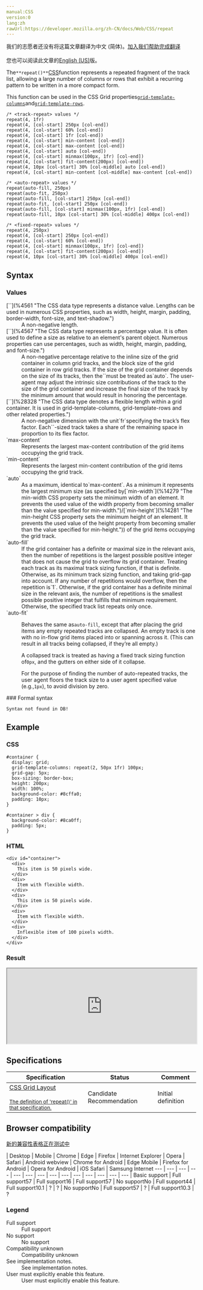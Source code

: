 ```yaml
---
manual:CSS
version:0
lang:zh
rawUrl:https://developer.mozilla.org/zh-CN/docs/Web/CSS/repeat
---
```




<bdi>我们的志愿者还没有将这篇文章翻译为<bdi>中文 (简体)</bdi>。[加入我们帮助完成翻译](%31758 "")<br></br>您也可以阅读此文章的[English (US)](%31759 "")版。</bdi>






The`**repeat()**`[CSS](%427 "")function represents a repeated fragment of the track list, allowing a large number of columns or rows that exhibit a recurring pattern to be written in a more compact form.



This function can be used in the CSS Grid properties[`grid-template-columns`](%30346 "The grid-template-columns CSS property defines the line names and track sizing functions of the grid columns.")and[`grid-template-rows`](%30370 "The grid-template-rows CSS property defines the line names and track sizing functions of the grid rows.").


```
/* <track-repeat> values */
repeat(4, 1fr)
repeat(4, [col-start] 250px [col-end])
repeat(4, [col-start] 60% [col-end])
repeat(4, [col-start] 1fr [col-end])
repeat(4, [col-start] min-content [col-end])
repeat(4, [col-start] max-content [col-end])
repeat(4, [col-start] auto [col-end])
repeat(4, [col-start] minmax(100px, 1fr) [col-end])
repeat(4, [col-start] fit-content(200px) [col-end])
repeat(4, 10px [col-start] 30% [col-middle] auto [col-end])
repeat(4, [col-start] min-content [col-middle] max-content [col-end])

/* <auto-repeat> values */
repeat(auto-fill, 250px)
repeat(auto-fit, 250px)
repeat(auto-fill, [col-start] 250px [col-end])
repeat(auto-fit, [col-start] 250px [col-end])
repeat(auto-fill, [col-start] minmax(100px, 1fr) [col-end])
repeat(auto-fill, 10px [col-start] 30% [col-middle] 400px [col-end])

/* <fixed-repeat> values */
repeat(4, 250px)
repeat(4, [col-start] 250px [col-end])
repeat(4, [col-start] 60% [col-end])
repeat(4, [col-start] minmax(100px, 1fr) [col-end])
repeat(4, [col-start] fit-content(200px) [col-end])
repeat(4, 10px [col-start] 30% [col-middle] 400px [col-end])
```

## Syntax<a name="Syntax"></a>

### Values<a name="Values"></a>
<dl><dt id=''>[`<length>`](%4561 "The <length> CSS data type represents a distance value. Lengths can be used in numerous CSS properties, such as width, height, margin, padding, border-width, font-size, and text-shadow.")</dt><dd>A non-negative length.</dd><dt id=''>[`<percentage>`](%4567 "The <percentage> CSS data type represents a percentage value. It is often used to define a size as relative to an element's parent object. Numerous properties can use percentages, such as width, height, margin, padding, and font-size.")</dt><dd>A non-negative percentage relative to the inline size of the grid container in column grid tracks, and the block size of the grid container in row grid tracks. If the size of the grid container depends on the size of its tracks, then the`<percentage>`must be treated as`auto`. The user-agent may adjust the intrinsic size contributions of the track to the size of the grid container and increase the final size of the track by the minimum amount that would result in honoring the percentage.</dd><dt id=''>[`<flex>`](%28328 "The <flex> CSS data type denotes a flexible length within a grid container. It is used in grid-template-columns, grid-template-rows and other related properties.")</dt><dd>A non-negative dimension with the unit`fr`specifying the track’s flex factor. Each`<flex>`-sized track takes a share of the remaining space in proportion to its flex factor.</dd><dt id=''>`max-content`</dt><dd>Represents the largest max-content contribution of the grid items occupying the grid track.</dd><dt id=''>`min-content`</dt><dd>Represents the largest min-content contribution of the grid items occupying the grid track.</dd><dt id=''>`auto`</dt><dd>As a maximum, identical to`max-content`. As a minimum it represents the largest minimum size (as specified by[`min-width`](%14279 "The min-width CSS property sets the minimum width of an element. It prevents the used value of the width property from becoming smaller than the value specified for min-width.")/[`min-height`](%14281 "The min-height CSS property sets the minimum height of an element. It prevents the used value of the height property from becoming smaller than the value specified for min-height.")) of the grid items occupying the grid track.</dd><dt id=''>`auto-fill`</dt><dd>If the grid container has a definite or maximal size in the relevant axis, then the number of repetitions is the largest possible positive integer that does not cause the grid to overflow its grid container. Treating each track as its maximal track sizing function, if that is definite. Otherwise, as its minimum track sizing function, and taking grid-gap into account. If any number of repetitions would overflow, then the repetition is`1`. Otherwise, if the grid container has a definite minimal size in the relevant axis, the number of repetitions is the smallest possible positive integer that fulfills that minimum requirement. Otherwise, the specified track list repeats only once.</dd><dt id=''>`auto-fit`</dt><dd>

Behaves the same as`auto-fill`, except that after placing the grid items any empty repeated tracks are collapsed. An empty track is one with no in-flow grid items placed into or spanning across it. (This can result in all tracks being collapsed, if they’re all empty.)



A collapsed track is treated as having a fixed track sizing function of`0px`, and the gutters on either side of it collapse.



For the purpose of finding the number of auto-repeated tracks, the user agent floors the track size to a user agent specified value (e.g.,`1px`), to avoid division by zero.

</dd></dl>
### Formal syntax<a name="Formal_syntax"></a>

```
Syntax not found in DB!
```

## Example<a name="Example"></a>

### CSS<a name="CSS"></a>

```
#container {
  display: grid;
  grid-template-columns: repeat(2, 50px 1fr) 100px;
  grid-gap: 5px;
  box-sizing: border-box;
  height: 200px;
  width: 100%;
  background-color: #8cffa0;
  padding: 10px;
}

#container > div {
  background-color: #8ca0ff;
  padding: 5px;
} 

```

### HTML<a name="HTML"></a>

```
<div id="container">
  <div>
    This item is 50 pixels wide.
  </div>
  <div>
    Item with flexible width.
  </div>
  <div>
    This item is 50 pixels wide.
  </div>
  <div>
    Item with flexible width.
  </div>
  <div>
    Inflexible item of 100 pixels width.
  </div>
</div>
```

### Result<a name="Result"></a>


<iframe src='https://mdn.mozillademos.org/en-US/docs/Web/CSS/repeat$samples/Example?revision=1331927' width='100%' height='200'></iframe>



## Specifications<a name="Specifications"></a>

Specification | Status | Comment 
 ---  |  ---  |  ---  | 
[CSS Grid Layout<br></br><small>The definition of &#39;repeat()&#39; in that specification.</small>](%31760 "") | Candidate Recommendation | Initial definition 


## Browser compatibility<a name="Browser_compatibility"></a>
[新的兼容性表格正在测试中<i></i>](%3360 "")

 | <abbr>Desktop<i></i></abbr> | <abbr>Mobile<i></i></abbr> 
 | <abbr>Chrome<i></i></abbr> | <abbr>Edge<i></i></abbr> | <abbr>Firefox<i></i></abbr> | <abbr>Internet Explorer<i></i></abbr> | <abbr>Opera<i></i></abbr> | <abbr>Safari<i></i></abbr> | <abbr>Android webview<i></i></abbr> | <abbr>Chrome for Android<i></i></abbr> | <abbr>Edge Mobile<i></i></abbr> | <abbr>Firefox for Android<i></i></abbr> | <abbr>Opera for Android<i></i></abbr> | <abbr>iOS Safari<i></i></abbr> | <abbr>Samsung Internet<i></i></abbr> 
 ---  |  ---  |  ---  |  ---  |  ---  |  ---  |  ---  |  ---  |  ---  |  ---  |  ---  |  ---  |  ---  |  ---  | 
Basic support | <abbr>Full support</abbr>57 | <abbr>Full support</abbr>16 | <abbr>Full support</abbr>57 | <abbr>No support</abbr>No | <abbr>Full support</abbr>44 | <abbr>Full support</abbr>10.1 | <abbr>?</abbr> | <abbr>?</abbr> | <abbr>No support</abbr>No | <abbr>Full support</abbr>57 | <abbr>?</abbr> | <abbr>Full support</abbr>10.3 | <abbr>?</abbr> 


### Legend<a name="Legend"></a>
<dl><dt id=''><abbr>Full support</abbr></dt><dd>Full support</dd><dt id=''><abbr>No support</abbr></dt><dd>No support</dd><dt id=''><abbr>Compatibility unknown</abbr></dt><dd>Compatibility unknown</dd><dt id=''><abbr>See implementation notes.<i></i></abbr></dt><dd>See implementation notes.</dd><dt id=''><abbr>User must explicitly enable this feature.<i></i></abbr></dt><dd>User must explicitly enable this feature.</dd></dl>



